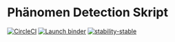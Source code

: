 # Phänomen Detection Skript
[![CircleCI](https://circleci.com/gh/achenbachsven/learningSkript.svg?style=svg&circle-token=d93592aa7fbaab49a61bcd46306a44c607dae65c)](https://circleci.com/gh/achenbachsven/learningSkript/)
[![Launch binder](https://mybinder.org/badge_logo.svg)](https://mybinder.org/v2/gh/achenbachsven/learningSkript.git/4f70db1?urlpath=lab)
[![stability-stable](https://img.shields.io/badge/stability-stable-green.svg)](https://github.com/joethorley/stability-badges#stable)

